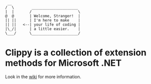      __                 
    /  \        _____________________ 
    |  |       /                     \
    @  @       | Welcome, Stranger!  |
    || ||      | I'm here to make    |
    || ||   <--| your life of coding |
    |\_/|      | a little easier.    |
    \___/      \_____________________/

# Clippy is a collection of extension methods for Microsoft .NET
Look in the [wiki](https://github.com/24hr/Clippy/wiki) for more information.